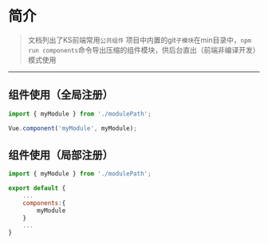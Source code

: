# 简介

> 文档列出了KS前端常用`公共组件`
> 项目中内置的git`子模块`在min目录中，`npm run components`命令导出压缩的组件模块，供后台直出（前端非编译开发）模式使用

-------------

## 组件使用（全局注册）

```javascript
import { myModule } from './modulePath';

Vue.component('myModule', myModule);
```

## 组件使用（局部注册）
```javascript
import { myModule } from './modulePath';

export default {
    ...
    components:{
        myModule
    }    
    ...
}
```